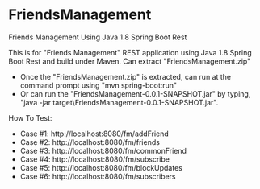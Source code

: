 # FriendsManagement
Friends Management Using Java 1.8 Spring Boot Rest

This is for "Friends Management" REST application using Java 1.8 Spring Boot Rest and build under Maven.
Can extract "FriendsManagement.zip"
  - Once the "FriendsManagement.zip" is extracted, can run at the command prompt using "mvn spring-boot:run"
  - Or can run the "FriendsManagement-0.0.1-SNAPSHOT.jar" by typing, "java -jar target\FriendsManagement-0.0.1-SNAPSHOT.jar".
  
How To Test:

- Case #1: http://localhost:8080/fm/addFriend
- Case #2: http://localhost:8080/fm/friends
- Case #3: http://localhost:8080/fm/commonFriend
- Case #4: http://localhost:8080/fm/subscribe
- Case #5: http://localhost:8080/fm/blockUpdates
- Case #6: http://localhost:8080/fm/subscribers

